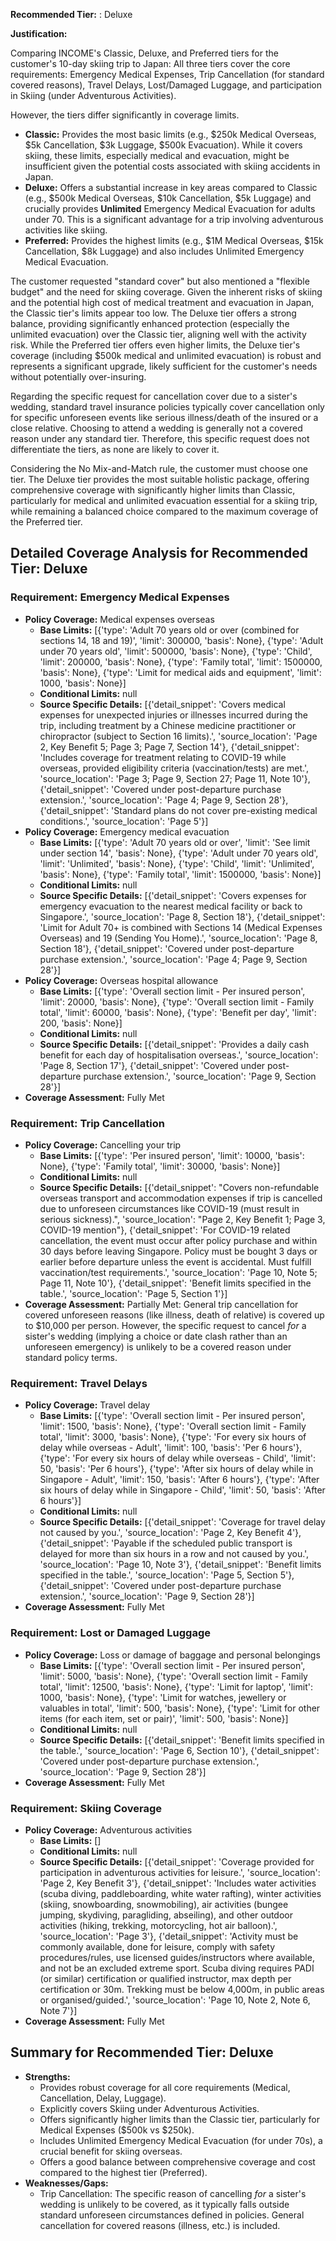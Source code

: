 **Recommended Tier:** : Deluxe

**Justification:**

Comparing INCOME's Classic, Deluxe, and Preferred tiers for the customer's 10-day skiing trip to Japan: All three tiers cover the core requirements: Emergency Medical Expenses, Trip Cancellation (for standard covered reasons), Travel Delays, Lost/Damaged Luggage, and participation in Skiing (under Adventurous Activities).

However, the tiers differ significantly in coverage limits.
*   **Classic:** Provides the most basic limits (e.g., $250k Medical Overseas, $5k Cancellation, $3k Luggage, $500k Evacuation). While it covers skiing, these limits, especially medical and evacuation, might be insufficient given the potential costs associated with skiing accidents in Japan.
*   **Deluxe:** Offers a substantial increase in key areas compared to Classic (e.g., $500k Medical Overseas, $10k Cancellation, $5k Luggage) and crucially provides **Unlimited** Emergency Medical Evacuation for adults under 70. This is a significant advantage for a trip involving adventurous activities like skiing.
*   **Preferred:** Provides the highest limits (e.g., $1M Medical Overseas, $15k Cancellation, $8k Luggage) and also includes Unlimited Emergency Medical Evacuation.

The customer requested "standard cover" but also mentioned a "flexible budget" and the need for skiing coverage. Given the inherent risks of skiing and the potential high cost of medical treatment and evacuation in Japan, the Classic tier's limits appear too low. The Deluxe tier offers a strong balance, providing significantly enhanced protection (especially the unlimited evacuation) over the Classic tier, aligning well with the activity risk. While the Preferred tier offers even higher limits, the Deluxe tier's coverage (including $500k medical and unlimited evacuation) is robust and represents a significant upgrade, likely sufficient for the customer's needs without potentially over-insuring.

Regarding the specific request for cancellation cover due to a sister's wedding, standard travel insurance policies typically cover cancellation only for specific unforeseen events like serious illness/death of the insured or a close relative. Choosing to attend a wedding is generally not a covered reason under any standard tier. Therefore, this specific request does not differentiate the tiers, as none are likely to cover it.

Considering the No Mix-and-Match rule, the customer must choose one tier. The Deluxe tier provides the most suitable holistic package, offering comprehensive coverage with significantly higher limits than Classic, particularly for medical and unlimited evacuation essential for a skiing trip, while remaining a balanced choice compared to the maximum coverage of the Preferred tier.

## Detailed Coverage Analysis for Recommended Tier: Deluxe

### Requirement: Emergency Medical Expenses

*   **Policy Coverage:** Medical expenses overseas
    *   **Base Limits:** [{'type': 'Adult 70 years old or over (combined for sections 14, 18 and 19)', 'limit': 300000, 'basis': None}, {'type': 'Adult under 70 years old', 'limit': 500000, 'basis': None}, {'type': 'Child', 'limit': 200000, 'basis': None}, {'type': 'Family total', 'limit': 1500000, 'basis': None}, {'type': 'Limit for medical aids and equipment', 'limit': 1000, 'basis': None}]
    *   **Conditional Limits:** null
    *   **Source Specific Details:** [{'detail_snippet': 'Covers medical expenses for unexpected injuries or illnesses incurred during the trip, including treatment by a Chinese medicine practitioner or chiropractor (subject to Section 16 limits).', 'source_location': 'Page 2, Key Benefit 5; Page 3; Page 7, Section 14'}, {'detail_snippet': 'Includes coverage for treatment relating to COVID-19 while overseas, provided eligibility criteria (vaccination/tests) are met.', 'source_location': 'Page 3; Page 9, Section 27; Page 11, Note 10'}, {'detail_snippet': 'Covered under post-departure purchase extension.', 'source_location': 'Page 4; Page 9, Section 28'}, {'detail_snippet': 'Standard plans do not cover pre-existing medical conditions.', 'source_location': 'Page 5'}]
*   **Policy Coverage:** Emergency medical evacuation
    *   **Base Limits:** [{'type': 'Adult 70 years old or over', 'limit': 'See limit under section 14', 'basis': None}, {'type': 'Adult under 70 years old', 'limit': 'Unlimited', 'basis': None}, {'type': 'Child', 'limit': 'Unlimited', 'basis': None}, {'type': 'Family total', 'limit': 1500000, 'basis': None}]
    *   **Conditional Limits:** null
    *   **Source Specific Details:** [{'detail_snippet': 'Covers expenses for emergency evacuation to the nearest medical facility or back to Singapore.', 'source_location': 'Page 8, Section 18'}, {'detail_snippet': 'Limit for Adult 70+ is combined with Sections 14 (Medical Expenses Overseas) and 19 (Sending You Home).', 'source_location': 'Page 8, Section 18'}, {'detail_snippet': 'Covered under post-departure purchase extension.', 'source_location': 'Page 4; Page 9, Section 28'}]
*   **Policy Coverage:** Overseas hospital allowance
    *   **Base Limits:** [{'type': 'Overall section limit - Per insured person', 'limit': 20000, 'basis': None}, {'type': 'Overall section limit - Family total', 'limit': 60000, 'basis': None}, {'type': 'Benefit per day', 'limit': 200, 'basis': None}]
    *   **Conditional Limits:** null
    *   **Source Specific Details:** [{'detail_snippet': 'Provides a daily cash benefit for each day of hospitalisation overseas.', 'source_location': 'Page 8, Section 17'}, {'detail_snippet': 'Covered under post-departure purchase extension.', 'source_location': 'Page 9, Section 28'}]
*   **Coverage Assessment:** Fully Met

### Requirement: Trip Cancellation

*   **Policy Coverage:** Cancelling your trip
    *   **Base Limits:** [{'type': 'Per insured person', 'limit': 10000, 'basis': None}, {'type': 'Family total', 'limit': 30000, 'basis': None}]
    *   **Conditional Limits:** null
    *   **Source Specific Details:** [{'detail_snippet': "Covers non-refundable overseas transport and accommodation expenses if trip is cancelled due to unforeseen circumstances like COVID-19 (must result in serious sickness).", 'source_location': "Page 2, Key Benefit 1; Page 3, COVID-19 mention"}, {'detail_snippet': 'For COVID-19 related cancellation, the event must occur after policy purchase and within 30 days before leaving Singapore. Policy must be bought 3 days or earlier before departure unless the event is accidental. Must fulfill vaccination/test requirements.', 'source_location': 'Page 10, Note 5; Page 11, Note 10'}, {'detail_snippet': 'Benefit limits specified in the table.', 'source_location': 'Page 5, Section 1'}]
*   **Coverage Assessment:** Partially Met: General trip cancellation for covered unforeseen reasons (like illness, death of relative) is covered up to $10,000 per person. However, the specific request to cancel *for* a sister's wedding (implying a choice or date clash rather than an unforeseen emergency) is unlikely to be a covered reason under standard policy terms.

### Requirement: Travel Delays

*   **Policy Coverage:** Travel delay
    *   **Base Limits:** [{'type': 'Overall section limit - Per insured person', 'limit': 1500, 'basis': None}, {'type': 'Overall section limit - Family total', 'limit': 3000, 'basis': None}, {'type': 'For every six hours of delay while overseas - Adult', 'limit': 100, 'basis': 'Per 6 hours'}, {'type': 'For every six hours of delay while overseas - Child', 'limit': 50, 'basis': 'Per 6 hours'}, {'type': 'After six hours of delay while in Singapore - Adult', 'limit': 150, 'basis': 'After 6 hours'}, {'type': 'After six hours of delay while in Singapore - Child', 'limit': 50, 'basis': 'After 6 hours'}]
    *   **Conditional Limits:** null
    *   **Source Specific Details:** [{'detail_snippet': 'Coverage for travel delay not caused by you.', 'source_location': 'Page 2, Key Benefit 4'}, {'detail_snippet': 'Payable if the scheduled public transport is delayed for more than six hours in a row and not caused by you.', 'source_location': 'Page 10, Note 3'}, {'detail_snippet': 'Benefit limits specified in the table.', 'source_location': 'Page 5, Section 5'}, {'detail_snippet': 'Covered under post-departure purchase extension.', 'source_location': 'Page 9, Section 28'}]
*   **Coverage Assessment:** Fully Met

### Requirement: Lost or Damaged Luggage

*   **Policy Coverage:** Loss or damage of baggage and personal belongings
    *   **Base Limits:** [{'type': 'Overall section limit - Per insured person', 'limit': 5000, 'basis': None}, {'type': 'Overall section limit - Family total', 'limit': 12500, 'basis': None}, {'type': 'Limit for laptop', 'limit': 1000, 'basis': None}, {'type': 'Limit for watches, jewellery or valuables in total', 'limit': 500, 'basis': None}, {'type': 'Limit for other items (for each item, set or pair)', 'limit': 500, 'basis': None}]
    *   **Conditional Limits:** null
    *   **Source Specific Details:** [{'detail_snippet': 'Benefit limits specified in the table.', 'source_location': 'Page 6, Section 10'}, {'detail_snippet': 'Covered under post-departure purchase extension.', 'source_location': 'Page 9, Section 28'}]
*   **Coverage Assessment:** Fully Met

### Requirement: Skiing Coverage

*   **Policy Coverage:** Adventurous activities
    *   **Base Limits:** []
    *   **Conditional Limits:** null
    *   **Source Specific Details:** [{'detail_snippet': 'Coverage provided for participation in adventurous activities for leisure.', 'source_location': 'Page 2, Key Benefit 3'}, {'detail_snippet': 'Includes water activities (scuba diving, paddleboarding, white water rafting), winter activities (skiing, snowboarding, snowmobiling), air activities (bungee jumping, skydiving, paragliding, abseiling), and other outdoor activities (hiking, trekking, motorcycling, hot air balloon).', 'source_location': 'Page 3'}, {'detail_snippet': 'Activity must be commonly available, done for leisure, comply with safety procedures/rules, use licensed guides/instructors where available, and not be an excluded extreme sport. Scuba diving requires PADI (or similar) certification or qualified instructor, max depth per certification or 30m. Trekking must be below 4,000m, in public areas or organised/guided.', 'source_location': 'Page 10, Note 2, Note 6, Note 7'}]
*   **Coverage Assessment:** Fully Met

## Summary for Recommended Tier: Deluxe

*   **Strengths:**
    *   Provides robust coverage for all core requirements (Medical, Cancellation, Delay, Luggage).
    *   Explicitly covers Skiing under Adventurous Activities.
    *   Offers significantly higher limits than the Classic tier, particularly for Medical Expenses ($500k vs $250k).
    *   Includes Unlimited Emergency Medical Evacuation (for under 70s), a crucial benefit for skiing overseas.
    *   Offers a good balance between comprehensive coverage and cost compared to the highest tier (Preferred).
*   **Weaknesses/Gaps:**
    *   Trip Cancellation: The specific reason of cancelling *for* a sister's wedding is unlikely to be covered, as it typically falls outside standard unforeseen circumstances defined in policies. General cancellation for covered reasons (illness, etc.) is included.